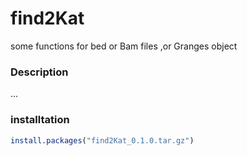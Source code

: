 # find2Kat
some functions for bed or Bam files ,or Granges object
### Description
...

### installtation
```r
install.packages("find2Kat_0.1.0.tar.gz")
```
